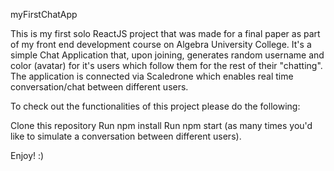 myFirstChatApp

This is my first solo ReactJS project that was made for a final paper as part of my front end development course on Algebra University College. It's a simple Chat Application that, upon joining, generates random username and color (avatar) for it's users which follow them for the rest of their "chatting". The application is connected via Scaledrone which enables real time conversation/chat between different users.

To check out the functionalities of this project please do the following:

Clone this repository
Run npm install
Run npm start (as many times you'd like to simulate a conversation between different users).

Enjoy! :)
